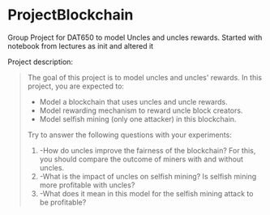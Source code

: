 # ProjectBlockchain

Group Project for DAT650 to model Uncles and uncles rewards. Started with notebook from lectures as init and altered it

Project description:

>The goal of this project is to model uncles and uncles' rewards. In this project, you are expected to:
>
>* Model a blockchain that uses uncles and uncle rewards.
>* Model rewarding mechanism to reward uncle block creators.
>* Model selfish mining (only one attacker) in this blockchain.
>
>
>Try to answer the following questions with your experiments:
>1. -How do uncles improve the fairness of the blockchain? For this, you should compare the outcome of miners with and without uncles.
>2. -What is the impact of uncles on selfish mining? Is selfish mining more profitable with uncles?
>3. -What does it mean in this model for the selfish mining attack to be profitable?







